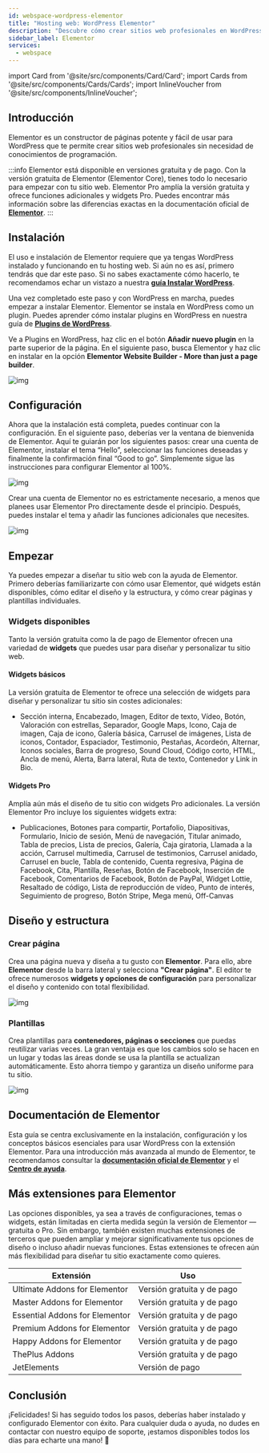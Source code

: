```yaml
---
id: webspace-wordpress-elementor
title: "Hosting web: WordPress Elementor"
description: "Descubre cómo crear sitios web profesionales en WordPress fácilmente con las potentes funciones del constructor de páginas Elementor → Aprende más ahora"
sidebar_label: Elementor
services:
  - webspace
---
```



import Card from '@site/src/components/Card/Card';
import Cards from '@site/src/components/Cards/Cards';
import InlineVoucher from '@site/src/components/InlineVoucher';



## Introducción

Elementor es un constructor de páginas potente y fácil de usar para WordPress que te permite crear sitios web profesionales sin necesidad de conocimientos de programación.

:::info
Elementor está disponible en versiones gratuita y de pago. Con la versión gratuita de Elementor (Elementor Core), tienes todo lo necesario para empezar con tu sitio web. Elementor Pro amplía la versión gratuita y ofrece funciones adicionales y widgets Pro. Puedes encontrar más información sobre las diferencias exactas en la documentación oficial de **[Elementor](https://elementor.com/help/elementor-pro-vs-free/)**.
:::

<InlineVoucher />


## Instalación

El uso e instalación de Elementor requiere que ya tengas WordPress instalado y funcionando en tu hosting web. Si aún no es así, primero tendrás que dar este paso. Si no sabes exactamente cómo hacerlo, te recomendamos echar un vistazo a nuestra **[guía Instalar WordPress](webspace-wordpress.md)**.

Una vez completado este paso y con WordPress en marcha, puedes empezar a instalar Elementor. Elementor se instala en WordPress como un plugin. Puedes aprender cómo instalar plugins en WordPress en nuestra guía de [**Plugins de WordPress**](webspace-wordpress-plugins.md).

Ve a Plugins en WordPress, haz clic en el botón **Añadir nuevo plugin** en la parte superior de la página. En el siguiente paso, busca Elementor y haz clic en instalar en la opción **Elementor Website Builder - More than just a page builder**.

![img](https://screensaver01.zap-hosting.com/index.php/s/xcj9stZtAmY9cgJ/preview)



## Configuración

Ahora que la instalación está completa, puedes continuar con la configuración. En el siguiente paso, deberías ver la ventana de bienvenida de Elementor. Aquí te guiarán por los siguientes pasos: crear una cuenta de Elementor, instalar el tema “Hello”, seleccionar las funciones deseadas y finalmente la confirmación final “Good to go”. Simplemente sigue las instrucciones para configurar Elementor al 100%.

![img](https://screensaver01.zap-hosting.com/index.php/s/6QN5trndZgfSano/download)

Crear una cuenta de Elementor no es estrictamente necesario, a menos que planees usar Elementor Pro directamente desde el principio. Después, puedes instalar el tema y añadir las funciones adicionales que necesites.

![img](https://screensaver01.zap-hosting.com/index.php/s/YgXwPiEnBZTQsC4/preview)



## Empezar

Ya puedes empezar a diseñar tu sitio web con la ayuda de Elementor. Primero deberías familiarizarte con cómo usar Elementor, qué widgets están disponibles, cómo editar el diseño y la estructura, y cómo crear páginas y plantillas individuales.

### Widgets disponibles

Tanto la versión gratuita como la de pago de Elementor ofrecen una variedad de **widgets** que puedes usar para diseñar y personalizar tu sitio web.


#### Widgets básicos
La versión gratuita de Elementor te ofrece una selección de widgets para diseñar y personalizar tu sitio sin costes adicionales:

- Sección interna, Encabezado, Imagen, Editor de texto, Vídeo, Botón, Valoración con estrellas, Separador, Google Maps, Icono, Caja de imagen, Caja de icono, Galería básica, Carrusel de imágenes, Lista de iconos, Contador, Espaciador, Testimonio, Pestañas, Acordeón, Alternar, Iconos sociales, Barra de progreso, Sound Cloud, Código corto, HTML, Ancla de menú, Alerta, Barra lateral, Ruta de texto, Contenedor y Link in Bio.

#### Widgets Pro

Amplía aún más el diseño de tu sitio con widgets Pro adicionales. La versión Elementor Pro incluye los siguientes widgets extra:

- Publicaciones, Botones para compartir, Portafolio, Diapositivas, Formulario, Inicio de sesión, Menú de navegación, Titular animado, Tabla de precios, Lista de precios, Galería, Caja giratoria, Llamada a la acción, Carrusel multimedia, Carrusel de testimonios, Carrusel anidado, Carrusel en bucle, Tabla de contenido, Cuenta regresiva, Página de Facebook, Cita, Plantilla, Reseñas, Botón de Facebook, Inserción de Facebook, Comentarios de Facebook, Botón de PayPal, Widget Lottie, Resaltado de código, Lista de reproducción de vídeo, Punto de interés, Seguimiento de progreso, Botón Stripe, Mega menú, Off-Canvas






## Diseño y estructura

### Crear página

Crea una página nueva y diseña a tu gusto con **Elementor**. Para ello, abre **Elementor** desde la barra lateral y selecciona **"Crear página"**. El editor te ofrece numerosos **widgets y opciones de configuración** para personalizar el diseño y contenido con total flexibilidad.

![img](https://screensaver01.zap-hosting.com/index.php/s/mdMbnXNkngXWJHt/download)

### Plantillas

Crea plantillas para **contenedores, páginas o secciones** que puedas reutilizar varias veces. La gran ventaja es que los cambios solo se hacen en un lugar y todas las áreas donde se usa la plantilla se actualizan automáticamente. Esto ahorra tiempo y garantiza un diseño uniforme para tu sitio.

![img](https://screensaver01.zap-hosting.com/index.php/s/mdMbnXNkngXWJHt/download)

## Documentación de Elementor

Esta guía se centra exclusivamente en la instalación, configuración y los conceptos básicos esenciales para usar WordPress con la extensión Elementor. Para una introducción más avanzada al mundo de Elementor, te recomendamos consultar la **[documentación oficial de Elementor](https://developers.elementor.com/docs/)** y el **[Centro de ayuda](https://elementor.com/help/)**.



## Más extensiones para Elementor

Las opciones disponibles, ya sea a través de configuraciones, temas o widgets, están limitadas en cierta medida según la versión de Elementor — gratuita o Pro. Sin embargo, también existen muchas extensiones de terceros que pueden ampliar y mejorar significativamente tus opciones de diseño o incluso añadir nuevas funciones. Estas extensiones te ofrecen aún más flexibilidad para diseñar tu sitio exactamente como quieres.

| Extensión                      | Uso                             |
| ------------------------------ | ------------------------------- |
| Ultimate Addons for Elementor  | Versión gratuita y de pago      |
| Master Addons for Elementor    | Versión gratuita y de pago      |
| Essential Addons for Elementor | Versión gratuita y de pago      |
| Premium Addons for Elementor   | Versión gratuita y de pago      |
| Happy Addons for Elementor     | Versión gratuita y de pago      |
| ThePlus Addons                 | Versión gratuita y de pago      |
| JetElements                    | Versión de pago                 |





## Conclusión

¡Felicidades! Si has seguido todos los pasos, deberías haber instalado y configurado Elementor con éxito. Para cualquier duda o ayuda, no dudes en contactar con nuestro equipo de soporte, ¡estamos disponibles todos los días para echarte una mano! 🙂

<InlineVoucher />